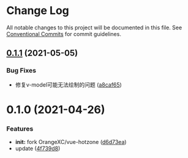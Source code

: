 # Change Log

All notable changes to this project will be documented in this file.
See [Conventional Commits](https://conventionalcommits.org) for commit guidelines.

## [0.1.1](https://github.com/lljj-x/vue-hot-img/compare/v0.1.0...v0.1.1) (2021-05-05)


### Bug Fixes

* 修复v-model可能无法绘制的问题 ([a8caf65](https://github.com/lljj-x/vue-hot-img/commit/a8caf6507a179912876dbc2165640aeb3092e9ad))





# 0.1.0 (2021-04-26)


### Features

* **init:** fork OrangeXC/vue-hotzone ([d6d73ea](https://github.com/lljj-x/vue-hot-img/commit/d6d73ea21f579f8bfa6b2f9db49c50cfec1a3ce6))
* update ([4f739d8](https://github.com/lljj-x/vue-hot-img/commit/4f739d88d903bdf64263927aa09c2ac950327157))
